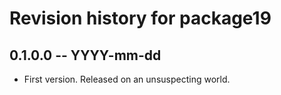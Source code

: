 # Revision history for package19

## 0.1.0.0 -- YYYY-mm-dd

* First version. Released on an unsuspecting world.
